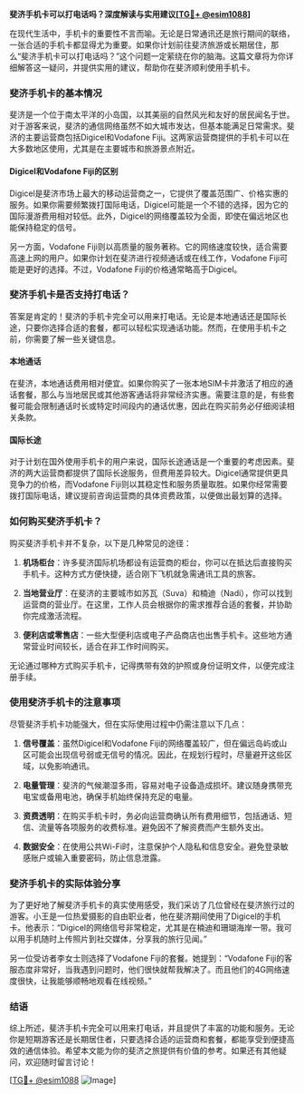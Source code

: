 **斐济手机卡可以打电话吗？深度解读与实用建议[[TG💪+ @esim1088](https://t.me/s/esim1088)]**

在现代生活中，手机卡的重要性不言而喻。无论是日常通讯还是旅行期间的联络，一张合适的手机卡都显得尤为重要。如果你计划前往斐济旅游或长期居住，那么“斐济手机卡可以打电话吗？”这个问题一定萦绕在你的脑海。这篇文章将为你详细解答这一疑问，并提供实用的建议，帮助你在斐济顺利使用手机卡。

### 斐济手机卡的基本情况

斐济是一个位于南太平洋的小岛国，以其美丽的自然风光和友好的居民闻名于世。对于游客来说，斐济的通信网络虽然不如大城市发达，但基本能满足日常需求。斐济的主要运营商包括Digicel和Vodafone Fiji。这两家运营商提供的手机卡可以在大多数地区使用，尤其是在主要城市和旅游景点附近。

#### Digicel和Vodafone Fiji的区别

Digicel是斐济市场上最大的移动运营商之一，它提供了覆盖范围广、价格实惠的服务。如果你需要频繁拨打国际电话，Digicel可能是一个不错的选择，因为它的国际漫游费用相对较低。此外，Digicel的网络覆盖较为全面，即使在偏远地区也能保持稳定的信号。

另一方面，Vodafone Fiji则以高质量的服务著称。它的网络速度较快，适合需要高速上网的用户。如果你计划在斐济进行视频通话或在线工作，Vodafone Fiji可能是更好的选择。不过，Vodafone Fiji的价格通常略高于Digicel。

### 斐济手机卡是否支持打电话？

答案是肯定的！斐济的手机卡完全可以用来打电话。无论是本地通话还是国际长途，只要你选择合适的套餐，都可以轻松实现通话功能。然而，在使用手机卡之前，你需要了解一些关键信息。

#### 本地通话

在斐济，本地通话费用相对便宜。如果你购买了一张本地SIM卡并激活了相应的通话套餐，那么与当地居民或其他游客通话将非常经济实惠。需要注意的是，有些套餐可能会限制通话时长或特定时间段内的通话优惠，因此在购买前务必仔细阅读相关条款。

#### 国际长途

对于计划在国外使用手机卡的用户来说，国际长途通话是一个重要的考虑因素。斐济的两大运营商都提供了国际长途服务，但费用差异较大。Digicel通常提供更具竞争力的价格，而Vodafone Fiji则以其稳定性和服务质量取胜。如果你经常需要拨打国际电话，建议提前咨询运营商的具体资费政策，以便做出最划算的选择。

### 如何购买斐济手机卡？

购买斐济手机卡并不复杂，以下是几种常见的途径：

1. **机场柜台**：许多斐济国际机场都设有运营商的柜台，你可以在抵达后直接购买手机卡。这种方式方便快捷，适合刚下飞机就急需通讯工具的旅客。
   
2. **当地营业厅**：在斐济的主要城市如苏瓦（Suva）和楠迪（Nadi），你可以找到运营商的营业厅。在这里，工作人员会根据你的需求推荐合适的套餐，并协助你完成激活流程。

3. **便利店或零售店**：一些大型便利店或电子产品商店也出售手机卡。这些地方通常营业时间较长，适合在非工作时间购买。

无论通过哪种方式购买手机卡，记得携带有效的护照或身份证明文件，以便完成注册手续。

### 使用斐济手机卡的注意事项

尽管斐济手机卡功能强大，但在实际使用过程中仍需注意以下几点：

1. **信号覆盖**：虽然Digicel和Vodafone Fiji的网络覆盖较广，但在偏远岛屿或山区可能会出现信号弱或无信号的情况。因此，在规划行程时，尽量避开这些区域，以免影响通讯。

2. **电量管理**：斐济的气候潮湿多雨，容易对电子设备造成损坏。建议随身携带充电宝或备用电池，确保手机始终保持充足的电量。

3. **资费透明**：在购买手机卡时，务必向运营商确认所有费用细节，包括通话、短信、流量等各项服务的收费标准。避免因不了解资费而产生额外支出。

4. **数据安全**：在使用公共Wi-Fi时，注意保护个人隐私和信息安全。避免登录敏感账户或输入重要密码，防止信息泄露。

### 斐济手机卡的实际体验分享

为了更好地了解斐济手机卡的真实使用感受，我们采访了几位曾经在斐济旅行过的游客。小王是一位热爱摄影的自由职业者，他在斐济期间使用了Digicel的手机卡。他表示：“Digicel的网络信号非常稳定，尤其是在楠迪和珊瑚海岸一带。我可以用手机随时上传照片到社交媒体，分享我的旅行见闻。”

另一位受访者李女士则选择了Vodafone Fiji的套餐。她提到：“Vodafone Fiji的客服态度非常好，当我遇到问题时，他们很快就帮我解决了。而且他们的4G网络速度很快，让我能够顺畅地观看在线视频。”

### 结语

综上所述，斐济手机卡完全可以用来打电话，并且提供了丰富的功能和服务。无论你是短期游客还是长期居住者，只要选择合适的运营商和套餐，都能享受到便捷高效的通信体验。希望本文能为你的斐济之旅提供有价值的参考。如果还有其他疑问，欢迎随时留言讨论！

[[TG💪+ @esim1088](https://t.me/s/esim1088) ![Image](https://i.postimg.cc/4NQfJmqS/Snipaste-2025-05-13-00-14-12.png)]
